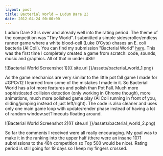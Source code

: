 ```yaml
---
layout: post
title: Bacterial World – Ludum Dare 23
date: 2012-04-24 00:00:00
---
```

Ludum Dare 23 is over and already well into the rating period. The theme of the competition was "Tiny World". I submitted a simple sidescroller/endless runner game where a white blood-cell (Luke O’Cyte) chases an E. coli bacteria (Al Coli). You can find my submission "Bacterial World" [here](http://www.ludumdare.com/compo/ludum-dare-23/?action=preview&uid=11653). This was the first time I completely created a game from scratch: code, sounds, music and graphics. All of that in under 48h!

![Bacterial World Screenshot 1]({{ site.url }}/assets/bacterial_world_1.png)

As the game mechanics are very similar to the little pot fall game I made for #GPCv12 I learned from some of the mistakes I made in it. So Bacterial World has a lot more features and polish than Pot Fall. Much more sophisticated collision detection (only working in Chrome though), more animations, much more polished game play (Al Coli running in front of you, sliding/jumping instead of just left/right). The code is also cleaner and uses only one main game loop with update/render phase instead of having a lot of random window.setTimeouts floating around.

![Bacterial World Screenshot 2]({{ site.url }}/assets/bacterial_world_2.png)

So far the comments I received were all really encouraging. My goal was to make it in the ranking into the upper half (there were an insane 1071 submissions to the 48h competition so Top 500 would be nice). Rating period is still going for 19 days so I keep my fingers crossed.